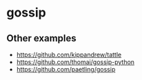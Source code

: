 # gossip

## Other examples
- https://github.com/kippandrew/tattle
- https://github.com/thomai/gossip-python
- https://github.com/paetling/gossip

